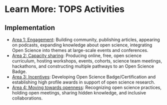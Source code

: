 # Learn More: TOPS Activities

## Implementation
- [Area 1: Engagement](./Area1_Engagement/): Building community, publishing articles, appearing on podcasts, expanding knowledge about open science, integrating Open Science into themes at large-scale events and conferences.
- [Area 2: Capacity sharing](./Area2_Capacity_Sharing/): Producing online, free, open science curriculum, hosting workshops, events, cohorts, science team meetings, hackathons, and constructing multiple pathways to an Open Science Badge.
- [Area 3: Incentives](./Area3_Incentives/): Developing Open Science Badge/Certification and establishing high profile awards in support of open science research.
- [Area 4: Moving towards openness](./Area4_Moving_To_Openness/): Recognizing open science practices, holding open meetings, sharing hidden knowledge, and inclusive collaborations.

